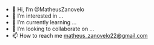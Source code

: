 - 👋 Hi, I’m @MatheusZanovelo
- 👀 I’m interested in ...
- 🌱 I’m currently learning ...
- 💞️ I’m looking to collaborate on ...
- 📫 How to reach me  matheus_zanovelo22@gmail.com

<!---
MatheusZanovelo/MatheusZanovelo is a ✨ special ✨ repository because its `README.md` (this file) appears on your GitHub profile.
You can click the Preview link to take a look at your changes.
--->
